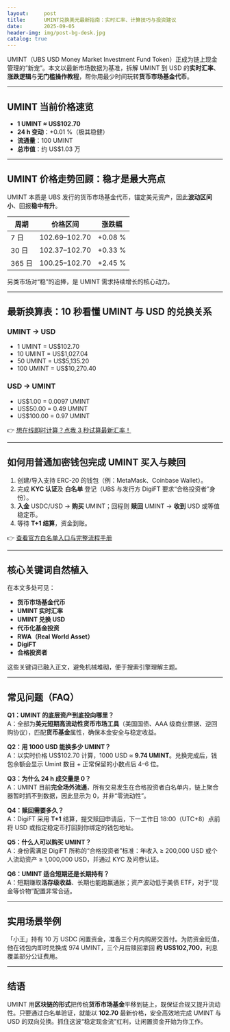 ```yaml
---
layout:     post
title:      UMINT兑换美元最新指南：实时汇率、计算技巧与投资建议
date:       2025-09-05
header-img: img/post-bg-desk.jpg
catalog: true
---
```


UMINT（UBS USD Money Market Investment Fund Token）正成为链上现金管理的“新宠”。本文以最新市场数据为基准，拆解 UMINT 到 USD 的**实时汇率**、**涨跌逻辑**与**无门槛操作教程**，帮你用最少时间玩转**货币市场基金代币**。

---

## UMINT 当前价格速览

- **1 UMINT ≈ US$102.70**  
- **24 h 变动**：+0.01 %（极其稳健）  
- **流通量**：100 UMINT  
- **总市值**：约 US$1.03 万  

---

## UMINT 价格走势回顾：稳才是最大亮点

UMINT 本质是 UBS 发行的货币市场基金代币，锚定美元资产，因此**波动区间小**、回报**稳中有升**。

| 周期 | 价格区间 | 涨跌幅 |
|------|----------|--------|
| 7 日 | 102.69–102.70 | +0.08 % |
| 30 日 | 102.37–102.70 | +0.33 % |
| 365 日 | 100.25–102.70 | +2.45 % |

另类市场对“稳”的追捧，是 UMINT 需求持续增长的核心动力。

---

## 最新换算表：10 秒看懂 UMINT 与 USD 的兑换关系

### UMINT → USD

- 1 UMINT = US$102.70  
- 10 UMINT = US$1,027.04  
- 50 UMINT = US$5,135.20  
- 100 UMINT = US$10,270.40  

### USD → UMINT

- US$1.00 = 0.0097 UMINT  
- US$50.00 = 0.49 UMINT  
- US$100.00 = 0.97 UMINT  

👉 [想在线即时计算？点我 3 秒试算最新汇率！](https://okxdog.com/)

---

## 如何用普通加密钱包完成 UMINT 买入与赎回

1. 创建/导入支持 ERC-20 的钱包（例：MetaMask、Coinbase Wallet）。  
2. 完成 **KYC 认证**及 **白名单** 登记（UBS 与发行方 DigiFT 要求“合格投资者”身份）。  
3. **入金** USDC/USD → **购买** UMINT；回程则 **赎回** UMINT → **收到** USD 或等值稳定币。  
4. 等待 **T+1 结算**，资金到账。

👉 [查看官方白名单入口与完整流程手册](https://okxdog.com/)

---

## 核心关键词自然植入

在本文多处可见：  
- **货币市场基金代币**  
- **UMINT 实时汇率**  
- **UMINT 兑换 USD**  
- **代币化基金投资**  
- **RWA（Real World Asset）**  
- **DigiFT**  
- **合格投资者**  

这些关键词已融入正文，避免机械堆砌，便于搜索引擎理解主题。

---

## 常见问题（FAQ）

**Q1：UMINT 的底层资产到底投向哪里？**  
A：全部为**美元短期高流动性货币市场工具**（美国国债、AAA 级商业票据、逆回购协议），匹配**货币基金**属性，确保本金安全与稳定收益。

**Q2：用 1000 USD 能换多少 UMINT？**  
A：以实时价格 US$102.70 计算，1000 USD ≈ **9.74 UMINT**。兑换完成后，钱包余额会显示 Umint 数目 + 正常保留的小数点后 4–6 位。

**Q3：为什么 24 h 成交量是 0？**  
A：UMINT 目前**完全场外流通**，所有交易发生在合格投资者白名单内，链上聚合器暂时抓不到数据，因此显示为 0，并非“零流动性”。

**Q4：赎回需要多久？**  
A：DigiFT 采用 **T+1** 结算，提交赎回申请后，下一工作日 18:00（UTC+8）点前将 USD 或指定稳定币打回到你绑定的钱包地址。

**Q5：什么人可以购买 UMINT？**  
A：身份需满足 DigiFT 所称的“合格投资者”标准：年收入 ≥ 200,000 USD 或个人流动资产 ≥ 1,000,000 USD，并通过 KYC 及问卷认证。

**Q6：UMINT 适合短期还是长期持有？**  
A：短期赚取**活存级收益**、长期也能跑赢通胀；资产波动低于美债 ETF，对于“现金等价物”配置非常合适。

---

## 实用场景举例

「小王」持有 10 万 USDC 闲置资金，准备三个月内购房交首付。为防资金贬值，他在钱包内即时兑换成 974 UMINT，三个月后赎回拿回 **约 US$102,700**，利息覆盖部分公证费用。

---

## 结语

UMINT 用**区块链的形式**把传统**货币市场基金**平移到链上，既保证合规又提升流动性。只要通过白名单验证，就能以 **102.70** 最新价格，安全高效地完成 UMINT 与 USD 的双向兑换。抓住这波“稳定现金流”红利，让闲置资金开始为你工作。